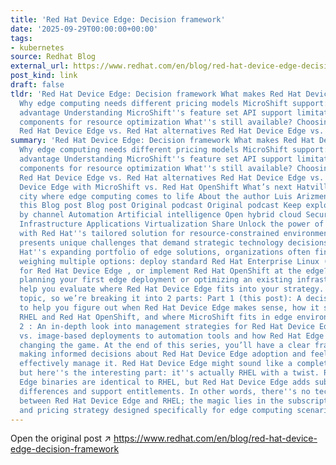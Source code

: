 ```yaml
---
title: 'Red Hat Device Edge: Decision framework'
date: '2025-09-29T00:00:00+00:00'
tags:
- kubernetes
source: Redhat Blog
external_url: https://www.redhat.com/en/blog/red-hat-device-edge-decision-framework
post_kind: link
draft: false
tldr: 'Red Hat Device Edge: Decision framework What makes Red Hat Device Edge special?
  Why edge computing needs different pricing models MicroShift support: The edge computing
  advantage Understanding MicroShift''s feature set API support limitations Excluded
  components for resource optimization What''s still available? Choosing the solution:
  Red Hat Device Edge vs. Red Hat alternatives Red Hat Device Edge vs.'
summary: 'Red Hat Device Edge: Decision framework What makes Red Hat Device Edge special?
  Why edge computing needs different pricing models MicroShift support: The edge computing
  advantage Understanding MicroShift''s feature set API support limitations Excluded
  components for resource optimization What''s still available? Choosing the solution:
  Red Hat Device Edge vs. Red Hat alternatives Red Hat Device Edge vs. RHEL Red Hat
  Device Edge with MicroShift vs. Red Hat OpenShift What’s next Hatville: miniature
  city where edge computing comes to life About the author Luis Arizmendi More like
  this Blog post Blog post Original podcast Original podcast Keep exploring Browse
  by channel Automation Artificial intelligence Open hybrid cloud Security Edge computing
  Infrastructure Applications Virtualization Share Unlock the power of edge computing
  with Red Hat''s tailored solution for resource-constrained environments Edge computing
  presents unique challenges that demand strategic technology decisions. With Red
  Hat''s expanding portfolio of edge solutions, organizations often find themselves
  weighing multiple options: deploy standard Red Hat Enterprise Linux (RHEL), opt
  for Red Hat Device Edge , or implement Red Hat OpenShift at the edge? Whether you''re
  planning your first edge deployment or optimizing an existing infrastructure, we’ll
  help you evaluate where Red Hat Device Edge fits into your strategy. This is a big
  topic, so we’re breaking it into 2 parts: Part 1 (this post): A decision framework
  to help you figure out when Red Hat Device Edge makes sense, how it stacks up against
  RHEL and Red Hat OpenShift, and where MicroShift fits in edge environments. Part
  2 : An in-depth look into management strategies for Red Hat Device Edge—from package-based
  vs. image-based deployments to automation tools and how Red Hat Edge Manager is
  changing the game. At the end of this series, you’ll have a clear framework for
  making informed decisions about Red Hat Device Edge adoption and feel prepared to
  effectively manage it. Red Hat Device Edge might sound like a completely new product,
  but here''s the interesting part: it''s actually RHEL with a twist. Red Hat Device
  Edge binaries are identical to RHEL, but Red Hat Device Edge adds subscription-level
  differences and support entitlements. In other words, there''s no technical difference
  between Red Hat Device Edge and RHEL; the magic lies in the subscription packaging
  and pricing strategy designed specifically for edge computing scenarios.'
---
```

Open the original post ↗ https://www.redhat.com/en/blog/red-hat-device-edge-decision-framework
